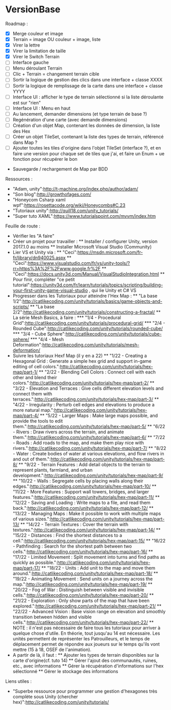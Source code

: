 # VersionBase

Roadmap :
* [X] Merge couleur et image
* [X] Terrain = image OU couleur + image, liste
* [X] Virer la lettre
* [X] Virer la limitation de taille
* [X] Virer le Switch Terrain
* [ ] Interface gauche
* [ ] Menu déroulant Terrain
* [ ] Clic + Terrain = changement terrain cible
* [ ] Sortir la logique de gestion des clics dans une interface + classe XXXX
* [ ] Sortir la logique de remplissage de la carte dans une interface + classe YYYY
* [ ] Interface UI : afficher le type de terrain sélectionné si la liste déroulante est sur "rien"
* [ ] Interface UI : Menu en haut
* [ ] Au lancement, demander dimensions (et type terrain de base ?)
* [ ] Regénération d'une carte (avec demande dimensions)
* [ ] Création d'un objet Map, contenant les données de dimension, la liste des Hex
* [ ] Créer un objet TileSet, contenant la liste des types de terrain, référencé dans Map ?
* [ ] Ajouter toutes les tiles d'origine dans l'objet TileSet (interface ?), et en faire une version pour chaque set de tiles que j'ai, et faire un Enum + ue fonction pour récupérer le bon

* Sauvegarde / rechargement de Map par BDD



Ressources :
* "Adam, unity":http://t-machine.org/index.php/author/adam/
* "Son blog":http://growthofages.com/
* "Honeycom Csharp xaml wpf":https://rosettacode.org/wiki/Honeycombs#C.23
* "Tutoriaux unity":http://quill18.com/unity_tutorials/
* "Super tuto XAML":https://www.tutorialspoint.com/mvvm/index.htm

Feuille de route :
* Vérifier les "A faire"
* Créer un projet pour travailler :
** Installer / configurer Unity, version 2017.1.0 au moins
** Installer Microsoft Visual Studio (Community)
* Lier VS et Unity via :
** "Ceci":https://msdn.microsoft.com/fr-fr/library/dn940025.aspx
** "Ceci":https://www.visualstudio.com/fr/vs/unity-tools/?rr=https%3A%2F%2Fwww.google.fr%2F
** "Ceci":https://docs.unity3d.com/Manual/VisualStudioIntegration.html
** Pour finir, compléter "ce petit tutorial":https://unity3d.com/fr/learn/tutorials/topics/scripting/building-your-first-unity-game-visual-studio , qui lie Unity et C# VS
* Progresser dans les Tutoriaux pour atteindre l'Hex Map :
** "La base 1/2":http://catlikecoding.com/unity/tutorials/basics/game-objects-and-scripts/
** "La base 2/2":http://catlikecoding.com/unity/tutorials/constructing-a-fractal/
** La série Mesh Basics, à faire :
*** "1/4 - Procedural Grid":http://catlikecoding.com/unity/tutorials/procedural-grid/
*** "2/4 - Rounded Cube":http://catlikecoding.com/unity/tutorials/rounded-cube/
*** "3/4 - Cube Sphere":http://catlikecoding.com/unity/tutorials/cube-sphere/
*** "4/4 - Mesh Deformation":http://catlikecoding.com/unity/tutorials/mesh-deformation/
* Suivre les tutoriaux Hexf Map (il y en a 22)
** "1/22 - Creating a Hexagonal Grid : Generate a simple hex grid and support in-game editing of cell colors.":http://catlikecoding.com/unity/tutorials/hex-map/part-1/
** "2/22 - Blending Cell Colors : Connect cell with each other and blend their colors.":http://catlikecoding.com/unity/tutorials/hex-map/part-2/
** "3/22 - Elevation and Terraces : Give cells different elevation levels and connect them with terraces.":http://catlikecoding.com/unity/tutorials/hex-map/part-3/
** "4/22 - Irregularity : Perturb cell edges and elevations to produce a more natural map.":http://catlikecoding.com/unity/tutorials/hex-map/part-4/
** "5/22 - Larger Maps : Make large maps possible, and provide the tools to edit them.":http://catlikecoding.com/unity/tutorials/hex-map/part-5/
** "6/22 - Rivers : Draw rivers across the terrain, and animate them.":http://catlikecoding.com/unity/tutorials/hex-map/part-6/
** "7/22 - Roads : Add roads to the map, and make them play nice with rivers.":http://catlikecoding.com/unity/tutorials/hex-map/part-7/
** "8/22 - Water : Create bodies of water at various elevations, and flow rivers in and out of them.":http://catlikecoding.com/unity/tutorials/hex-map/part-8/
** "9/22 - Terrain Features : Add detail objects to the terrain to represent plants, farmland, and urban development.":http://catlikecoding.com/unity/tutorials/hex-map/part-9/
** "10/22 - Walls : Segregate cells by placing walls along their edges.":http://catlikecoding.com/unity/tutorials/hex-map/part-10/
** "11/22 - More Features : Support wall towers, bridges, and larger features.":http://catlikecoding.com/unity/tutorials/hex-map/part-11/
** "12/22 - Saving and Loading : Write maps to a file, and read them back.":http://catlikecoding.com/unity/tutorials/hex-map/part-12/
** "13/22 - Managing Maps : Make it possible to work with multiple maps of various sizes.":http://catlikecoding.com/unity/tutorials/hex-map/part-13/
** "14/22 - Terrain Textures : Cover the terrain with textures.":http://catlikecoding.com/unity/tutorials/hex-map/part-14/
** "15/22 - Distances : Find the shortest distances to a cell.":http://catlikecoding.com/unity/tutorials/hex-map/part-15/
** "16/22 - Pathfinding : Search for the shortest path between two cells.":http://catlikecoding.com/unity/tutorials/hex-map/part-16/
** "17/22 - Limited Movement : Split movement into turns and find paths as quickly as possible.":http://catlikecoding.com/unity/tutorials/hex-map/part-17/
** "18/22 - Units : Add unit to the map and move them around.":http://catlikecoding.com/unity/tutorials/hex-map/part-18/
** "19/22 - Animating Movement : Send units on a journey across the map.":http://catlikecoding.com/unity/tutorials/hex-map/part-19/
** "20/22 - Fog of War : Distinguish between visible and invisible cells.":http://catlikecoding.com/unity/tutorials/hex-map/part-20/
** "21/22 - Exploration : Only show parts of the map that have been explored.":http://catlikecoding.com/unity/tutorials/hex-map/part-21/
** "22/22 - Advanced Vision : Base vision range on elevation and smoothly transition between hidden and visible cells.":http://catlikecoding.com/unity/tutorials/hex-map/part-22/
** NOTE : il n'est pas nécessaire de faire tous les tutoriaux pour arriver à quelque chose d'utile. En théorie, tout jusqu'au 14 est nécessaire. Les unités permettent de représenter les Patrouilleurs, et le temps de déplacement permet de répondre aux joueurs sur le temps qu'ils vont mettre (15 à 18, OSEF de l'animation).
* A partir de là, il faut :
** Ajouter les types de terrain disponibles sur la carte d'origine(cf. tuto 14)
** Gérer l'ajout des communautés, ruines, etc., avec informations
** Gérer la récupération d'informations sur l'hex sélectionné
** Gérer le stockage des informations

Liens utiles :
* "Superbe ressource pour programmer une gestion d'hexagones très complète sous Unity (chercher hex)":http://catlikecoding.com/unity/tutorials/
